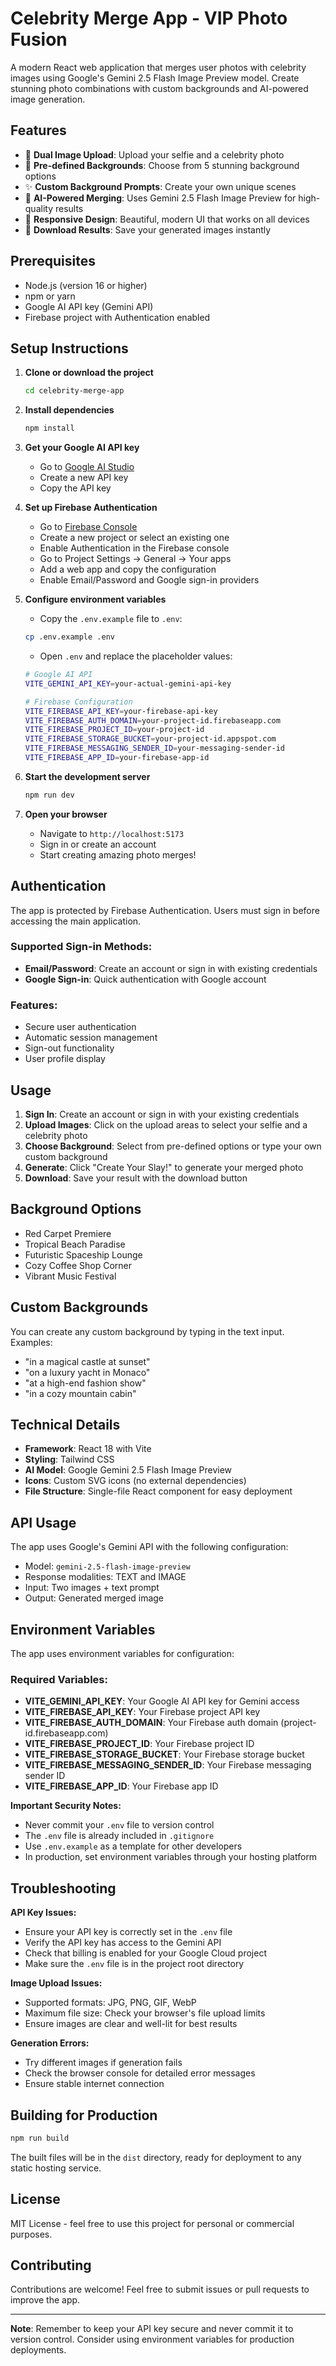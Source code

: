 # Celebrity Merge App - VIP Photo Fusion

A modern React web application that merges user photos with celebrity images using Google's Gemini 2.5 Flash Image Preview model. Create stunning photo combinations with custom backgrounds and AI-powered image generation.

## Features

- 📸 **Dual Image Upload**: Upload your selfie and a celebrity photo
- 🎨 **Pre-defined Backgrounds**: Choose from 5 stunning background options
- ✨ **Custom Background Prompts**: Create your own unique scenes
- 🤖 **AI-Powered Merging**: Uses Gemini 2.5 Flash Image Preview for high-quality results
- 📱 **Responsive Design**: Beautiful, modern UI that works on all devices
- 💾 **Download Results**: Save your generated images instantly

## Prerequisites

- Node.js (version 16 or higher)
- npm or yarn
- Google AI API key (Gemini API)
- Firebase project with Authentication enabled

## Setup Instructions

1. **Clone or download the project**
   ```bash
   cd celebrity-merge-app
   ```

2. **Install dependencies**
   ```bash
   npm install
   ```

3. **Get your Google AI API key**
   - Go to [Google AI Studio](https://makersuite.google.com/app/apikey)
   - Create a new API key
   - Copy the API key

4. **Set up Firebase Authentication**
   - Go to [Firebase Console](https://console.firebase.google.com/)
   - Create a new project or select an existing one
   - Enable Authentication in the Firebase console
   - Go to Project Settings → General → Your apps
   - Add a web app and copy the configuration
   - Enable Email/Password and Google sign-in providers

5. **Configure environment variables**
   - Copy the `.env.example` file to `.env`:
   ```bash
   cp .env.example .env
   ```
   - Open `.env` and replace the placeholder values:
   ```bash
   # Google AI API
   VITE_GEMINI_API_KEY=your-actual-gemini-api-key
   
   # Firebase Configuration
   VITE_FIREBASE_API_KEY=your-firebase-api-key
   VITE_FIREBASE_AUTH_DOMAIN=your-project-id.firebaseapp.com
   VITE_FIREBASE_PROJECT_ID=your-project-id
   VITE_FIREBASE_STORAGE_BUCKET=your-project-id.appspot.com
   VITE_FIREBASE_MESSAGING_SENDER_ID=your-messaging-sender-id
   VITE_FIREBASE_APP_ID=your-firebase-app-id
   ```

6. **Start the development server**
   ```bash
   npm run dev
   ```

7. **Open your browser**
   - Navigate to `http://localhost:5173`
   - Sign in or create an account
   - Start creating amazing photo merges!

## Authentication

The app is protected by Firebase Authentication. Users must sign in before accessing the main application.

### **Supported Sign-in Methods:**
- **Email/Password**: Create an account or sign in with existing credentials
- **Google Sign-in**: Quick authentication with Google account

### **Features:**
- Secure user authentication
- Automatic session management
- Sign-out functionality
- User profile display

## Usage

1. **Sign In**: Create an account or sign in with your existing credentials
2. **Upload Images**: Click on the upload areas to select your selfie and a celebrity photo
3. **Choose Background**: Select from pre-defined options or type your own custom background
4. **Generate**: Click "Create Your Slay!" to generate your merged photo
5. **Download**: Save your result with the download button

## Background Options

- Red Carpet Premiere
- Tropical Beach Paradise
- Futuristic Spaceship Lounge
- Cozy Coffee Shop Corner
- Vibrant Music Festival

## Custom Backgrounds

You can create any custom background by typing in the text input. Examples:
- "in a magical castle at sunset"
- "on a luxury yacht in Monaco"
- "at a high-end fashion show"
- "in a cozy mountain cabin"

## Technical Details

- **Framework**: React 18 with Vite
- **Styling**: Tailwind CSS
- **AI Model**: Google Gemini 2.5 Flash Image Preview
- **Icons**: Custom SVG icons (no external dependencies)
- **File Structure**: Single-file React component for easy deployment

## API Usage

The app uses Google's Gemini API with the following configuration:
- Model: `gemini-2.5-flash-image-preview`
- Response modalities: TEXT and IMAGE
- Input: Two images + text prompt
- Output: Generated merged image

## Environment Variables

The app uses environment variables for configuration:

### **Required Variables:**
- **VITE_GEMINI_API_KEY**: Your Google AI API key for Gemini access
- **VITE_FIREBASE_API_KEY**: Your Firebase project API key
- **VITE_FIREBASE_AUTH_DOMAIN**: Your Firebase auth domain (project-id.firebaseapp.com)
- **VITE_FIREBASE_PROJECT_ID**: Your Firebase project ID
- **VITE_FIREBASE_STORAGE_BUCKET**: Your Firebase storage bucket
- **VITE_FIREBASE_MESSAGING_SENDER_ID**: Your Firebase messaging sender ID
- **VITE_FIREBASE_APP_ID**: Your Firebase app ID

**Important Security Notes:**
- Never commit your `.env` file to version control
- The `.env` file is already included in `.gitignore`
- Use `.env.example` as a template for other developers
- In production, set environment variables through your hosting platform

## Troubleshooting

**API Key Issues:**
- Ensure your API key is correctly set in the `.env` file
- Verify the API key has access to the Gemini API
- Check that billing is enabled for your Google Cloud project
- Make sure the `.env` file is in the project root directory

**Image Upload Issues:**
- Supported formats: JPG, PNG, GIF, WebP
- Maximum file size: Check your browser's file upload limits
- Ensure images are clear and well-lit for best results

**Generation Errors:**
- Try different images if generation fails
- Check the browser console for detailed error messages
- Ensure stable internet connection

## Building for Production

```bash
npm run build
```

The built files will be in the `dist` directory, ready for deployment to any static hosting service.

## License

MIT License - feel free to use this project for personal or commercial purposes.

## Contributing

Contributions are welcome! Feel free to submit issues or pull requests to improve the app.

---

**Note**: Remember to keep your API key secure and never commit it to version control. Consider using environment variables for production deployments.
